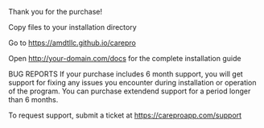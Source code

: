 Thank you for the purchase!

Copy files to your installation directory

Go to https://amdtllc.github.io/carepro

Open http://your-domain.com/docs for the complete installation guide


BUG REPORTS
If your purchase includes 6 month support, you will get support for fixing any issues you encounter
during installation or operation of the program.
You can purchase extendend support for a period longer than 6 months.

To request support, submit a ticket at https://careproapp.com/support